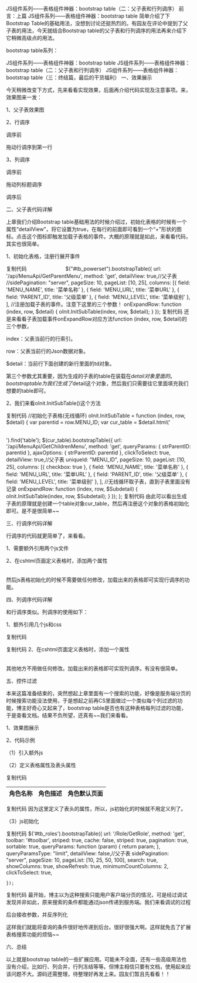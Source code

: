 JS组件系列——表格组件神器：bootstrap table（二：父子表和行列调序）
前言：上篇 JS组件系列——表格组件神器：bootstrap table 简单介绍了下Bootstrap Table的基础用法，没想到讨论还挺热烈的。有园友在评论中提到了父子表的用法，今天就结合Bootstrap table的父子表和行列调序的用法再来介绍下它稍微高级点的用法。

bootstrap table系列：

JS组件系列——表格组件神器：bootstrap table
JS组件系列——表格组件神器：bootstrap table（二：父子表和行列调序）
JS组件系列——表格组件神器：bootstrap table（三：终结篇，最后的干货福利）
一、效果展示

今天稍微改变下方式，先来看看实现效果，后面再介绍代码实现及注意事项。来，效果图来一发：

1、父子表效果图







2、行调序

调序前



拖动行调序到第一行



3、列调序

调序前



拖动列标题调序



调序后



 

二、父子表代码详解

上章我们介绍Bootstrap table基础用法的时候介绍过，初始化表格的时候有一个属性“detailView”，将它设置为true，在每行的前面即可看到一个“+”形状的图标。点击这个图标即触发加载子表格的事件。大概的原理就是如此，来看看代码，其实也很简单。

1、初始化表格，注册行展开事件

复制代码
　　　 　　　　$("#tb_powerset").bootstrapTable({
                url: '/api/MenuApi/GetParentMenu',
                method: 'get',
                detailView: true,//父子表
                //sidePagination: "server",
                pageSize: 10,
                pageList: [10, 25],
                columns: [{
                    field: 'MENU_NAME',
                    title: '菜单名称'
                }, {
                    field: 'MENU_URL',
                    title: '菜单URL'
                }, {
                    field: 'PARENT_ID',
                    title: '父级菜单'
                }, {
                    field: 'MENU_LEVEL',
                    title: '菜单级别'
                }, ],
                //注册加载子表的事件。注意下这里的三个参数！
                onExpandRow: function (index, row, $detail) {
                    oInit.InitSubTable(index, row, $detail);
                }
            });
复制代码
还是来看看子表加载事件onExpandRow对应方法function (index, row, $detail)的三个参数，

index：父表当前行的行索引。

row：父表当前行的Json数据对象。

$detail：当前行下面创建的新行里面的td对象。

第三个参数尤其重要，因为生成的子表的table在装载在$detail对象里面的。bootstrap table为我们生成了$detail这个对象，然后我们只需要往它里面填充我们想要的table即可。

2、我们来看oInit.InitSubTable()这个方法

复制代码
    //初始化子表格(无线循环)
    oInit.InitSubTable = function (index, row, $detail) {
        var parentid = row.MENU_ID;
        var cur_table = $detail.html('<table></table>').find('table');
        $(cur_table).bootstrapTable({
            url: '/api/MenuApi/GetChildrenMenu',
            method: 'get',
            queryParams: { strParentID: parentid },
            ajaxOptions: { strParentID: parentid },
            clickToSelect: true,
            detailView: true,//父子表
            uniqueId: "MENU_ID",
            pageSize: 10,
            pageList: [10, 25],
            columns: [{
                checkbox: true
            }, {
                field: 'MENU_NAME',
                title: '菜单名称'
            }, {
                field: 'MENU_URL',
                title: '菜单URL'
            }, {
                field: 'PARENT_ID',
                title: '父级菜单'
            }, {
                field: 'MENU_LEVEL',
                title: '菜单级别'
            }, ],
            //无线循环取子表，直到子表里面没有记录
            onExpandRow: function (index, row, $Subdetail) {
                oInit.InitSubTable(index, row, $Subdetail);
            }
        });
    };
复制代码
由此可以看出生成子表的原理就是创建一个table对象cur_table，然后再注册这个对象的表格初始化即可。是不是很简单~~

三、行调序代码详解

行调序的代码就更简单了，来看看。

1、需要额外引用两个js文件

<script src="~/Content/jquery-ui-1.11.4.custom/external/jquery.tablednd.js"></script>
<script src="~/Content/bootstrap-table/extensions/reorder-rows/bootstrap-table-reorder-rows.js"></script>
2、在cshtml页面定义表格时，添加两个属性

<table id="tb_order" data-use-row-attr-func="true" data-reorderable-rows="true"></table>
然后js表格初始化的时候不需要做任何修改，加载出来的表格即可实现行调序的功能。

四、列调序代码详解

和行调序类似。列调序的使用如下：

1、额外引用几个js和css

复制代码
<script src="~/Content/bootstrap-table/extensions/reorder-columns/bootstrap-table-reorder-columns.js"></script>
<link rel="stylesheet" href="../assets/examples.css">
<link rel="stylesheet" href="https://rawgit.com/akottr/dragtable/master/dragtable.css">
<script src="https://code.jquery.com/ui/1.11.4/jquery-ui.js"></script>
<script src="https://rawgit.com/akottr/dragtable/master/jquery.dragtable.js"></script>
<script src="https://code.jquery.com/ui/1.11.4/jquery-ui.js"></script>
<script src="https://code.jquery.com/ui/1.11.4/jquery-ui.js"></script>
复制代码
2、在cshtml页面定义表格时，添加一个属性

<table id="tb_departments" data-reorderable-columns="true"></table>
其他地方不用做任何修改。加载出来的表格即可实现列调序。有没有很简单。

五、控件过滤

本来这篇准备结束的，突然想起上章里面有一个搜索的功能，好像是服务端分页的时候搜索功能没法使用，于是想起之前再CS里面做过一个类似每个列过滤的功能，博主好奇心又起来了，bootstrap table是否也有这种表格每列过滤的功能，于是查看文档。结果不负所望，还真有~~我们来看看。

1、效果图展示









2、代码示例

（1）引入额外js

<script src="~/Content/bootstrap-table/extensions/filter-control/bootstrap-table-filter-control.js"></script>
（2）定义表格属性及表头属性

复制代码
 　　<table id="tb_roles" data-filter-control="true">
        <thead>
            <tr>
                <th data-field="ROLE_NAME" data-filter-control="select">角色名称</th>
                <th data-field="DESCRIPTION" data-filter-control="input">角色描述</th>
                <th data-field="ROLE_DEFAULTURL" data-filter-control="input">角色默认页面</th>
            </tr>
        </thead>
    </table>
复制代码
因为这里定义了表头的属性，所以，js初始化的时候就不用定义列了。

（3）js初始化

复制代码
 $('#tb_roles').bootstrapTable({
        url: '/Role/GetRole',
        method: 'get',
        toolbar: '#toolbar',
        striped: true,
        cache: false,
        striped: true,
        pagination: true,
        sortable: true,
        queryParams: function (param) {
            return param;
        },
        queryParamsType: "limit",
        detailView: false,//父子表
        sidePagination: "server",
        pageSize: 10,
        pageList: [10, 25, 50, 100],
        search: true,
        showColumns: true,
        showRefresh: true,
        minimumCountColumns: 2,
        clickToSelect: true,
        
    });
复制代码
最开始，博主以为这种搜索只能用户客户端分页的情况，可是经过调试发现并非如此，原来搜索的条件都能通过json传递到服务端。我们来看调试的过程



后台接收参数，并反序列化



这样我们就能将查询的条件很好地传递到后台。很好很强大啊。这样就免去了扩展表格搜索功能的烦恼~~

 

六、总结

以上就是bootstrap table的一些扩展应用。可能未不全面，还有一些高级用法也没有介绍，比如行、列合并，行列冻结等等。但博主相信只要有文档，使用起来应该问题不大。源码还需整理，待整理好再发上来。园友们暂且先看看！！